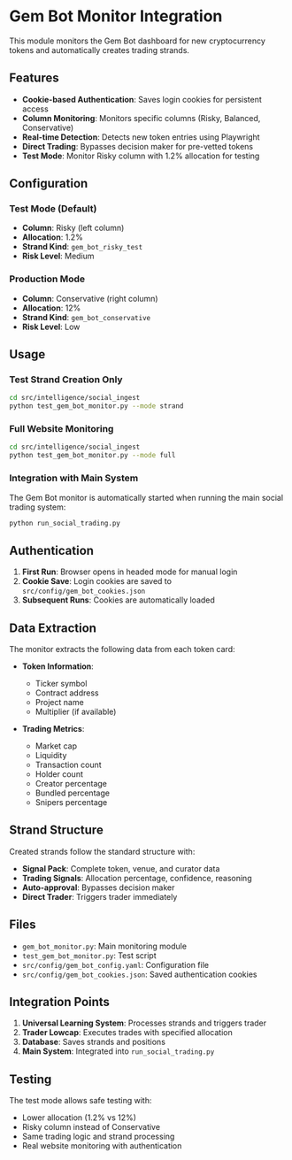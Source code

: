 # Gem Bot Monitor Integration

This module monitors the Gem Bot dashboard for new cryptocurrency tokens and automatically creates trading strands.

## Features

- **Cookie-based Authentication**: Saves login cookies for persistent access
- **Column Monitoring**: Monitors specific columns (Risky, Balanced, Conservative)
- **Real-time Detection**: Detects new token entries using Playwright
- **Direct Trading**: Bypasses decision maker for pre-vetted tokens
- **Test Mode**: Monitor Risky column with 1.2% allocation for testing

## Configuration

### Test Mode (Default)
- **Column**: Risky (left column)
- **Allocation**: 1.2%
- **Strand Kind**: `gem_bot_risky_test`
- **Risk Level**: Medium

### Production Mode
- **Column**: Conservative (right column)
- **Allocation**: 12%
- **Strand Kind**: `gem_bot_conservative`
- **Risk Level**: Low

## Usage

### Test Strand Creation Only
```bash
cd src/intelligence/social_ingest
python test_gem_bot_monitor.py --mode strand
```

### Full Website Monitoring
```bash
cd src/intelligence/social_ingest
python test_gem_bot_monitor.py --mode full
```

### Integration with Main System
The Gem Bot monitor is automatically started when running the main social trading system:

```bash
python run_social_trading.py
```

## Authentication

1. **First Run**: Browser opens in headed mode for manual login
2. **Cookie Save**: Login cookies are saved to `src/config/gem_bot_cookies.json`
3. **Subsequent Runs**: Cookies are automatically loaded

## Data Extraction

The monitor extracts the following data from each token card:

- **Token Information**:
  - Ticker symbol
  - Contract address
  - Project name
  - Multiplier (if available)

- **Trading Metrics**:
  - Market cap
  - Liquidity
  - Transaction count
  - Holder count
  - Creator percentage
  - Bundled percentage
  - Snipers percentage

## Strand Structure

Created strands follow the standard structure with:

- **Signal Pack**: Complete token, venue, and curator data
- **Trading Signals**: Allocation percentage, confidence, reasoning
- **Auto-approval**: Bypasses decision maker
- **Direct Trader**: Triggers trader immediately

## Files

- `gem_bot_monitor.py`: Main monitoring module
- `test_gem_bot_monitor.py`: Test script
- `src/config/gem_bot_config.yaml`: Configuration file
- `src/config/gem_bot_cookies.json`: Saved authentication cookies

## Integration Points

1. **Universal Learning System**: Processes strands and triggers trader
2. **Trader Lowcap**: Executes trades with specified allocation
3. **Database**: Saves strands and positions
4. **Main System**: Integrated into `run_social_trading.py`

## Testing

The test mode allows safe testing with:
- Lower allocation (1.2% vs 12%)
- Risky column instead of Conservative
- Same trading logic and strand processing
- Real website monitoring with authentication
